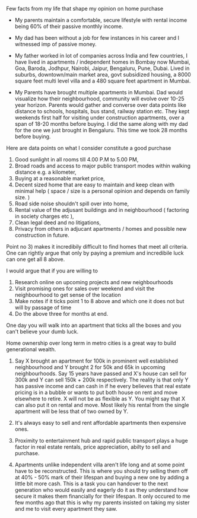 Few facts from my life that shape my opinion on home purchase

- My parents maintain a comfortable, secure lifestyle with rental income being 60% of their passive monthly income.

- My dad has been without a job for few instances in his career and I witnessed imp of passive money.

- My father worked in lot of companies across India and few countries, I have lived in apartments / independent homes 
  in Bombay now Mumbai, Goa, Baroda, Jodhpur, Nairobi, Jaipur, Bengaluru, Pune, Dubai. 
  Lived in suburbs, downtown/main market area, govt subsidized housing, a 8000 square feet multi level villa and a 
  480 square feet apartment in Mumbai.

- My Parents have brought multiple apartments in Mumbai. Dad would visualize how their neighbourhood, 
community will evolve over 10-25 year horizon. Parents would gather and converse over data points like 
distance to schools, hospitals, bus stand, railway station etc. They kept weekends first half for visiting 
under construction apartments, over a span of 18-20 months before buying. I did the same along with my dad 
for the one we just brought in Bengaluru. This time we took 28 months before buying.

Here are data points on what I consider constitute a good purchase

1) Good sunlight in all rooms till 4.00 P.M to 5.00 PM,
2) Broad roads and access to major public transport modes within walking distance e.g. a kilometer,
3) Buying at a reasonable market price,
4) Decent sized home that are easy to maintain and keep clean with minimal help ( space / size is a personal opinion and depends on family size. )
5) Road side noise shouldn't spill over into home,
6) Rental value of the adjusant buildings and in neighbourhood ( factoring in society charges etc ),
7) Clean legal deed and no litigations,
8) Privacy from others in adjucant apartments / homes and possible new construction in future.

Point no 3) makes it incredibily difficult to find homes that meet all criteria.
One can rightly argue that only by paying a premium and incredibile luck can one 
get all 8 above. 

I would argue that if you are willing to 
1) Research online on upcoming projects and new neighbourhoods 
2) Visit promising ones for sales over weekend and visit the neighbourhood to get sense of the location
3) Make notes if it ticks point 1 to 8 above and which one it does not but will by passage of time
4) Do the above three for months at end.

One day you will walk into an apartment that ticks all the boxes and you can't believe your dumb luck.

Home ownership over long term in metro cities is a great way to build generational wealth.

1) Say X brought an apartment for 100k in prominent well established neighbourhood 
and Y brought 2 for 50k and 65k in upcoming neighbourhoods. Say 15 years have passed 
and X's house can sell for 300k and Y can sell 150k + 200k respectively. The reality is 
that only Y has passive income and can cash in if he every believes that real estate pricing 
is in a bubble or wants to put both house on rent and move elsewhere to retire. X will not be 
as flexible as Y. You might say that X can also put it on rental and move. Most likely his 
rental from the single apartment will be less that of two owned by Y. 

2) It's always easy to sell and rent affordable apartments then expensive ones.

3) Proximity to entertainment hub and rapid public transport plays a huge factor in real estate rentals, 
price appreciation, abilty to sell and purchase. 

4) Apartments unlike independent villa aren't life long and at some point have to be reconstructed. 
This is where you should try selling them off at 40% - 50% mark of their lifespan and buying a new one by adding a little bit more cash.
This is a task you can handover to the next generation who would easily and eagerly do it as they understand 
how secure it makes them financially for their lifespan. It only occured to me few months ago that this 
is why my parents insisted on taking my sister and me to visit every apartment they saw.
